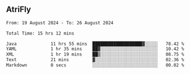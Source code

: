 ## AtriFly

<!--START_SECTION:waka-->

```txt
From: 19 August 2024 - To: 26 August 2024

Total Time: 15 hrs 12 mins

Java             11 hrs 55 mins  ███████████████████▓░░░░░   78.42 %
YAML             1 hr 35 mins    ██▓░░░░░░░░░░░░░░░░░░░░░░   10.42 %
XML              1 hr 19 mins    ██▒░░░░░░░░░░░░░░░░░░░░░░   08.75 %
Text             21 mins         ▓░░░░░░░░░░░░░░░░░░░░░░░░   02.36 %
Markdown         0 secs          ░░░░░░░░░░░░░░░░░░░░░░░░░   00.02 %
```

<!--END_SECTION:waka-->

